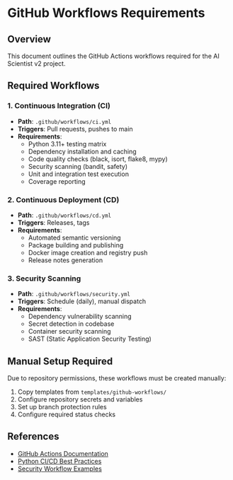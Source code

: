 # GitHub Workflows Requirements

## Overview

This document outlines the GitHub Actions workflows required for the AI Scientist v2 project.

## Required Workflows

### 1. Continuous Integration (CI)
- **Path**: `.github/workflows/ci.yml`
- **Triggers**: Pull requests, pushes to main
- **Requirements**:
  - Python 3.11+ testing matrix
  - Dependency installation and caching
  - Code quality checks (black, isort, flake8, mypy)
  - Security scanning (bandit, safety)
  - Unit and integration test execution
  - Coverage reporting

### 2. Continuous Deployment (CD)
- **Path**: `.github/workflows/cd.yml`
- **Triggers**: Releases, tags
- **Requirements**:
  - Automated semantic versioning
  - Package building and publishing
  - Docker image creation and registry push
  - Release notes generation

### 3. Security Scanning
- **Path**: `.github/workflows/security.yml`
- **Triggers**: Schedule (daily), manual dispatch
- **Requirements**:
  - Dependency vulnerability scanning
  - Secret detection in codebase
  - Container security scanning
  - SAST (Static Application Security Testing)

## Manual Setup Required

Due to repository permissions, these workflows must be created manually:

1. Copy templates from `templates/github-workflows/`
2. Configure repository secrets and variables
3. Set up branch protection rules
4. Configure required status checks

## References

- [GitHub Actions Documentation](https://docs.github.com/en/actions)
- [Python CI/CD Best Practices](https://docs.github.com/en/actions/automating-builds-and-tests/building-and-testing-python)
- [Security Workflow Examples](https://github.com/actions/starter-workflows/tree/main/code-scanning)